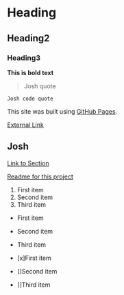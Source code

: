 # Heading
## Heading2
### Heading3

**This is bold text**	

> Josh quote

```
Josh code quote
```

This site was built using [GitHub Pages](https://pages.github.com/).

[External Link](https://slither.io)


## Josh

[Link to Section](#josh)

[Readme for this project](README.md)

1. First item
2. Second item
3. Third item

- First item
- Second item
- Third item

- [x]First item
- []Second item
- []Third item